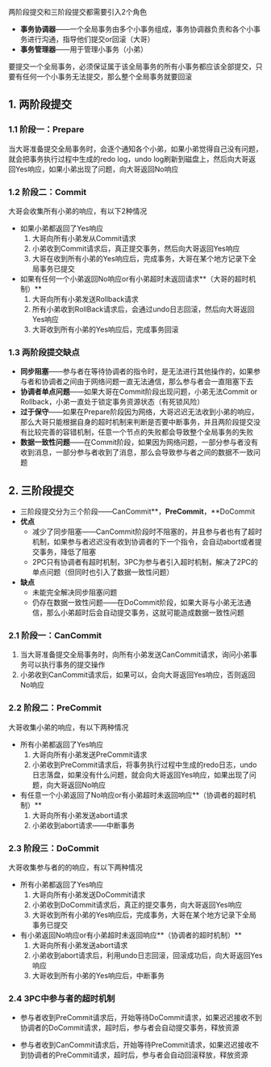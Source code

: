 两阶段提交和三阶段提交都需要引入2个角色

* **事务协调器**——一个全局事务由多个小事务组成，事务协调器负责和各个小事务进行沟通，指导他们提交or回滚（大哥）
* **事务管理器**——用于管理小事务（小弟）

要提交一个全局事务，必须保证属于该全局事务的所有小事务都应该全部提交，只要有任何一个小事务无法提交，那么整个全局事务就要回滚



## 1. 两阶段提交

### 1.1 阶段一：Prepare

当大哥准备提交全局事务时，会逐个通知各个小弟，如果小弟觉得自己没有问题，就会把事务执行过程中生成的redo log，undo log刷新到磁盘上，然后向大哥返回Yes响应，如果小弟出现了问题，向大哥返回No响应

### 1.2 阶段二：Commit

大哥会收集所有小弟的响应，有以下2种情况

* 如果小弟都返回了Yes响应
  1. 大哥向所有小弟发从Commit请求
  2. 小弟收到Commit请求后，真正提交事务，然后向大哥返回Yes响应
  3. 大哥在收到所有小弟的Yes响应后，完成事务，大哥在某个地方记录下全局事务已提交
* 如果有任何一个小弟返回No响应or有小弟超时未返回请求**（大哥的超时机制）**
  1. 大哥向所有小弟发送Rollback请求
  2. 所有小弟收到RollBack请求后，会通过undo日志回滚，然后向大哥返回Yes响应
  3. 大哥收到所有小弟的Yes响应后，完成事务回滚



### 1.3 两阶段提交缺点

* **同步阻塞**——参与者在等待协调者的指令时，是无法进行其他操作的，如果参与者和协调者之间由于网络问题一直无法通信，那么参与者会一直阻塞下去
* **协调者单点问题**——如果大哥在Commit阶段出现问题，小弟无法Commit or Rollback，小弟一直处于锁定事务资源状态（有死锁风险）
* **过于保守**——如果在Prepare阶段因为网络，大哥迟迟无法收到小弟的响应，那么大哥只能根据自身的超时机制来判断是否要中断事务，并且两阶段提交没有比较完善的容错机制，任意一个节点的失败都会导致整个全局事务的失败
* **数据一致性问题**——在Commit阶段，如果因为网络问题，一部分参与者没有收到消息，一部分参与者收到了消息，那么会导致参与者之间的数据不一致问题



## 2. 三阶段提交

* 三阶段提交分为三个阶段——CanCommit**，**PreCommit**，**DoCommit
* **优点**
  * 减少了同步阻塞——CanCommit阶段时不阻塞的，并且参与者也有了超时机制，如果参与者迟迟没有收到协调者的下一个指令，会自动abort或者提交事务，降低了阻塞
  * 2PC只有协调者有超时机制，3PC为参与者引入超时机制，解决了2PC的单点问题（但同时也引入了数据一致性问题）
* **缺点**
  * 未能完全解决同步阻塞问题
  * 仍存在数据一致性问题——在DoCommit阶段，如果大哥与小弟无法通信，那么小弟超时后会自动提交事务，这就可能造成数据一致性问题

### 2.1 阶段一：CanCommit

1. 当大哥准备提交全局事务时，向所有小弟发送CanCommit请求，询问小弟事务可以执行事务的提交操作
2. 小弟收到CanCommit请求后，如果可以，会向大哥返回Yes响应，否则返回No响应

### 2.2 阶段二：PreCommit

大哥收集小弟的响应，有以下两种情况

* 所有小弟都返回了Yes响应
  1. 大哥向所有小弟发送PreCommit请求
  2. 小弟收到PreCommit请求后，将事务执行过程中生成的redo日志，undo日志落盘，如果没有什么问题，就会向大哥返回Yes响应，如果出现了问题，向大哥返回No响应
* 有任意一个小弟返回了No响应or有小弟超时未返回响应**（协调者的超时机制）**
  1. 大哥向所有小弟发送abort请求
  2. 小弟收到abort请求——中断事务

### 2.3 阶段三：DoCommit

大哥收集参与者的的响应，有以下两种情况

* 所有小弟都返回了Yes响应
  1. 大哥向所有小弟发送DoCommit请求
  2. 小弟收到DoCommit请求后，真正的提交事务，向大哥返回Yes响应
  3. 大哥收到所有小弟的Yes响应后，完成事务，大哥在某个地方记录下全局事务已提交
* 有小弟返回No响应or有小弟超时未返回响应**（协调者的超时机制）**
  1. 大哥向所有小弟发送abort请求
  2. 小弟收到abort请求后，利用undo日志回滚，回滚成功后，向大哥返回Yes响应
  3. 大哥收到所有小弟的Yes响应后，中断事务

### 2.4 3PC中参与者的超时机制

* 参与者收到PreCommit请求后，开始等待DoCommit请求，如果迟迟接收不到协调者的DoCommit请求，超时后，参与者会自动提交事务，释放资源

* 参与者收到CanCommit请求后，开始等待PreCommit请求，如果迟迟接收不到协调者的PreCommit请求，超时后，参与者会自动回滚释放，释放资源







